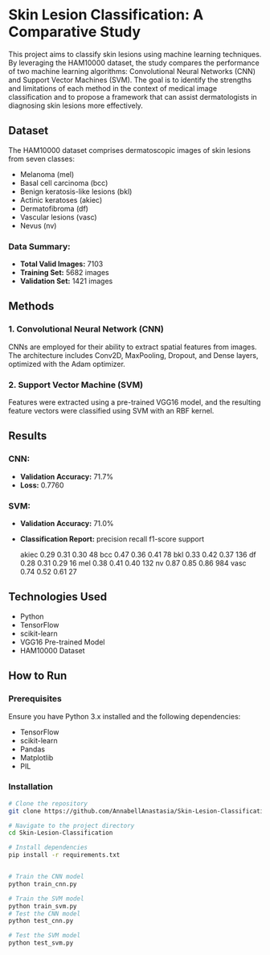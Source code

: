 # Skin Lesion Classification: A Comparative Study

This project aims to classify skin lesions using machine learning techniques. By leveraging the HAM10000 dataset, the study compares the performance of two machine learning algorithms: Convolutional Neural Networks (CNN) and Support Vector Machines (SVM). The goal is to identify the strengths and limitations of each method in the context of medical image classification and to propose a framework that can assist dermatologists in diagnosing skin lesions more effectively.

## Dataset

The HAM10000 dataset comprises dermatoscopic images of skin lesions from seven classes:
- Melanoma (mel)
- Basal cell carcinoma (bcc)
- Benign keratosis-like lesions (bkl)
- Actinic keratoses (akiec)
- Dermatofibroma (df)
- Vascular lesions (vasc)
- Nevus (nv)

### Data Summary:
- **Total Valid Images:** 7103
- **Training Set:** 5682 images
- **Validation Set:** 1421 images

## Methods

### 1. Convolutional Neural Network (CNN)
CNNs are employed for their ability to extract spatial features from images. The architecture includes Conv2D, MaxPooling, Dropout, and Dense layers, optimized with the Adam optimizer.

### 2. Support Vector Machine (SVM)
Features were extracted using a pre-trained VGG16 model, and the resulting feature vectors were classified using SVM with an RBF kernel.

## Results

### CNN:
- **Validation Accuracy:** 71.7%
- **Loss:** 0.7760

### SVM:
- **Validation Accuracy:** 71.0%

  
- **Classification Report:**
          precision    recall  f1-score   support

   akiec       0.29      0.31      0.30        48
     bcc       0.47      0.36      0.41        78
     bkl       0.33      0.42      0.37       136
      df       0.28      0.31      0.29        16
     mel       0.38      0.41      0.40       132
      nv       0.87      0.85      0.86       984
    vasc       0.74      0.52      0.61        27



  
## Technologies Used

- Python
- TensorFlow
- scikit-learn
- VGG16 Pre-trained Model
- HAM10000 Dataset

## How to Run

### Prerequisites
Ensure you have Python 3.x installed and the following dependencies:
- TensorFlow
- scikit-learn
- Pandas
- Matplotlib
- PIL

### Installation
```bash
# Clone the repository
git clone https://github.com/AnnabellAnastasia/Skin-Lesion-Classification.git

# Navigate to the project directory
cd Skin-Lesion-Classification

# Install dependencies
pip install -r requirements.txt


# Train the CNN model
python train_cnn.py

# Train the SVM model
python train_svm.py
# Test the CNN model
python test_cnn.py

# Test the SVM model
python test_svm.py

